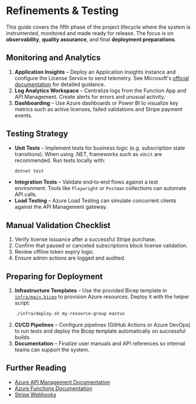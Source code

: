 # Refinements & Testing

This guide covers the fifth phase of the project lifecycle where the system is instrumented, monitored and made ready for release. The focus is on **observability**, **quality assurance**, and final **deployment preparations**.

## Monitoring and Analytics

1. **Application Insights** – Deploy an Application Insights instance and configure the License Service to send telemetry. See Microsoft's [official documentation](https://learn.microsoft.com/azure/azure-monitor/app/app-insights-overview) for detailed guidance.
2. **Log Analytics Workspace** – Centralize logs from the Function App and API Management. Create alerts for errors and unusual activity.
3. **Dashboarding** – Use Azure dashboards or Power BI to visualize key metrics such as active licenses, failed validations and Stripe payment events.

## Testing Strategy

- **Unit Tests** – Implement tests for business logic (e.g. subscription state transitions). When using .NET, frameworks such as `xUnit` are recommended. Run tests locally with:
  ```bash
  dotnet test
  ```
- **Integration Tests** – Validate end‑to‑end flows against a test environment. Tools like `Playwright` or `Postman` collections can automate API calls.
- **Load Testing** – Azure Load Testing can simulate concurrent clients against the API Management gateway.

## Manual Validation Checklist

1. Verify license issuance after a successful Stripe purchase.
2. Confirm that paused or canceled subscriptions block license validation.
3. Review offline token expiry logic.
4. Ensure admin actions are logged and audited.

## Preparing for Deployment

1. **Infrastructure Templates** – Use the provided Bicep template in [`infra/main.bicep`](../infra/main.bicep) to provision Azure resources. Deploy it with the helper script:
   ```bash
   ./infra/deploy.sh my-resource-group eastus
   ```
2. **CI/CD Pipelines** – Configure pipelines (GitHub Actions or Azure DevOps) to run tests and deploy the Bicep template automatically on successful builds.
3. **Documentation** – Finalize user manuals and API references so internal teams can support the system.

## Further Reading

- [Azure API Management Documentation](https://learn.microsoft.com/azure/api-management/)
- [Azure Functions Documentation](https://learn.microsoft.com/azure/azure-functions/)
- [Stripe Webhooks](https://stripe.com/docs/webhooks)

